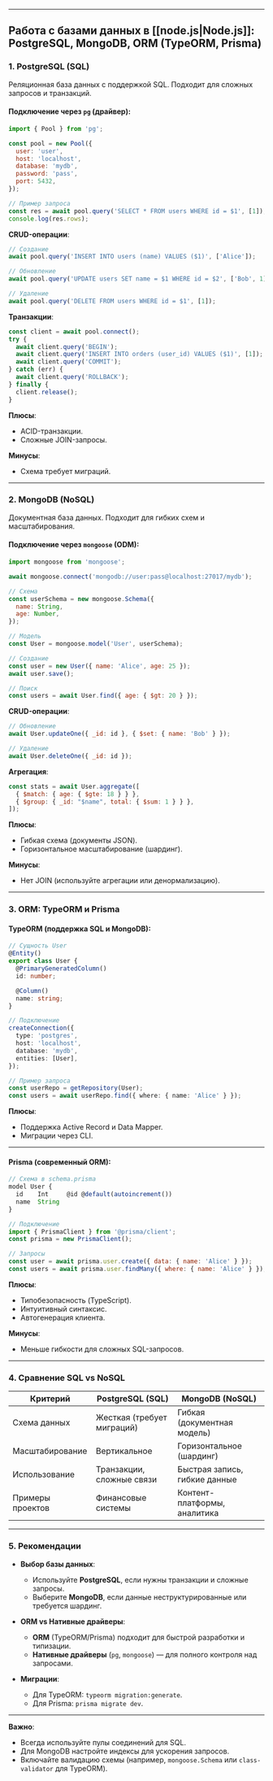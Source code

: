 
---

## **Работа с базами данных в [[node.js|Node.js]]: PostgreSQL, MongoDB, ORM (TypeORM, Prisma)**

### 1. **PostgreSQL (SQL)**
Реляционная база данных с поддержкой SQL. Подходит для сложных запросов и транзакций.

#### Подключение через `pg` (драйвер):
```javascript
import { Pool } from 'pg';

const pool = new Pool({
  user: 'user',
  host: 'localhost',
  database: 'mydb',
  password: 'pass',
  port: 5432,
});

// Пример запроса
const res = await pool.query('SELECT * FROM users WHERE id = $1', [1]);
console.log(res.rows);
```

**CRUD-операции**:
```javascript
// Создание
await pool.query('INSERT INTO users (name) VALUES ($1)', ['Alice']);

// Обновление
await pool.query('UPDATE users SET name = $1 WHERE id = $2', ['Bob', 1]);

// Удаление
await pool.query('DELETE FROM users WHERE id = $1', [1]);
```

**Транзакции**:
```javascript
const client = await pool.connect();
try {
  await client.query('BEGIN');
  await client.query('INSERT INTO orders (user_id) VALUES ($1)', [1]);
  await client.query('COMMIT');
} catch (err) {
  await client.query('ROLLBACK');
} finally {
  client.release();
}
```

**Плюсы**:  
- ACID-транзакции.  
- Сложные JOIN-запросы.  

**Минусы**:  
- Схема требует миграций.  

---

### 2. **MongoDB (NoSQL)**
Документная база данных. Подходит для гибких схем и масштабирования.

#### Подключение через `mongoose` (ODM):
```javascript
import mongoose from 'mongoose';

await mongoose.connect('mongodb://user:pass@localhost:27017/mydb');

// Схема
const userSchema = new mongoose.Schema({
  name: String,
  age: Number,
});

// Модель
const User = mongoose.model('User', userSchema);

// Создание
const user = new User({ name: 'Alice', age: 25 });
await user.save();

// Поиск
const users = await User.find({ age: { $gt: 20 } });
```

**CRUD-операции**:
```javascript
// Обновление
await User.updateOne({ _id: id }, { $set: { name: 'Bob' } });

// Удаление
await User.deleteOne({ _id: id });
```

**Агрегация**:
```javascript
const stats = await User.aggregate([
  { $match: { age: { $gte: 18 } } },
  { $group: { _id: "$name", total: { $sum: 1 } } },
]);
```

**Плюсы**:  
- Гибкая схема (документы JSON).  
- Горизонтальное масштабирование (шардинг).  

**Минусы**:  
- Нет JOIN (используйте агрегации или денормализацию).  

---

### 3. **ORM: TypeORM и Prisma**

#### **TypeORM** (поддержка SQL и MongoDB):
```typescript
// Сущность User
@Entity()
export class User {
  @PrimaryGeneratedColumn()
  id: number;

  @Column()
  name: string;
}

// Подключение
createConnection({
  type: 'postgres',
  host: 'localhost',
  database: 'mydb',
  entities: [User],
});

// Пример запроса
const userRepo = getRepository(User);
const users = await userRepo.find({ where: { name: 'Alice' } });
```

**Плюсы**:  
- Поддержка Active Record и Data Mapper.  
- Миграции через CLI.  

---

#### **Prisma** (современный ORM):
```javascript
// Схема в schema.prisma
model User {
  id    Int     @id @default(autoincrement())
  name  String
}

// Подключение
import { PrismaClient } from '@prisma/client';
const prisma = new PrismaClient();

// Запросы
const user = await prisma.user.create({ data: { name: 'Alice' } });
const users = await prisma.user.findMany({ where: { name: 'Alice' } });
```

**Плюсы**:  
- Типобезопасность (TypeScript).  
- Интуитивный синтаксис.  
- Автогенерация клиента.  

**Минусы**:  
- Меньше гибкости для сложных SQL-запросов.  

---

### 4. **Сравнение SQL vs NoSQL**
| **Критерий**       | **PostgreSQL (SQL)**        | **MongoDB (NoSQL)**         |
|---------------------|-----------------------------|-----------------------------|
| Схема данных        | Жесткая (требует миграций) | Гибкая (документная модель) |
| Масштабирование     | Вертикальное               | Горизонтальное (шардинг)    |
| Использование       | Транзакции, сложные связи  | Быстрая запись, гибкие данные |
| Примеры проектов    | Финансовые системы         | Контент-платформы, аналитика |

---

### 5. **Рекомендации**
- **Выбор базы данных**:  
  - Используйте **PostgreSQL**, если нужны транзакции и сложные запросы.  
  - Выберите **MongoDB**, если данные неструктурированные или требуется шардинг.  

- **ORM vs Нативные драйверы**:  
  - **ORM** (TypeORM/Prisma) подходит для быстрой разработки и типизации.  
  - **Нативные драйверы** (`pg`, `mongoose`) — для полного контроля над запросами.  

- **Миграции**:  
  - Для TypeORM: `typeorm migration:generate`.  
  - Для Prisma: `prisma migrate dev`.  

---

**Важно**:  
- Всегда используйте пулы соединений для SQL.  
- Для MongoDB настройте индексы для ускорения запросов.  
- Включайте валидацию схемы (например, `mongoose.Schema` или `class-validator` для TypeORM).